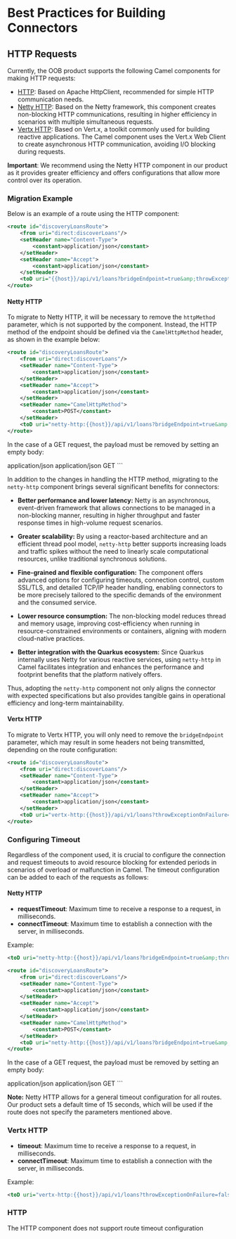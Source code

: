 # Best Practices for Building Connectors

## HTTP Requests

Currently, the OOB product supports the following Camel components for making HTTP requests:

- [HTTP](https://camel.apache.org/components/3.21.x/http-component.html): Based on Apache HttpClient, recommended for simple HTTP communication needs.
- [Netty HTTP](https://camel.apache.org/components/3.21.x/netty-http-component.html): Based on the Netty framework, this component creates non-blocking HTTP communications, resulting in higher efficiency in scenarios with multiple simultaneous requests.
- [Vertx HTTP](https://camel.apache.org/components/3.21.x/vertx-http-component.html): Based on Vert.x, a toolkit commonly used for building reactive applications. The Camel component uses the Vert.x Web Client to create asynchronous HTTP communication, avoiding I/O blocking during requests.

**Important**: We recommend using the Netty HTTP component in our product as it provides greater efficiency and offers configurations that allow more control over its operation.

### Migration Example

Below is an example of a route using the HTTP component:

```xml
<route id="discoveryLoansRoute">
    <from uri="direct:discoverLoans"/>
    <setHeader name="Content-Type">
        <constant>application/json</constant>
    </setHeader>
    <setHeader name="Accept">
        <constant>application/json</constant>
    </setHeader>
    <toD uri="{{host}}/api/v1/loans?bridgeEndpoint=true&amp;throwExceptionOnFailure=false&amp;httpMethod=POST"/>
</route>
```
#### Netty HTTP

To migrate to Netty HTTP, it will be necessary to remove the `httpMethod` parameter, which is not supported by the component. Instead, the HTTP method of the endpoint should be defined via the `CamelHttpMethod` header, as shown in the example below:

```xml
<route id="discoveryLoansRoute">
    <from uri="direct:discoverLoans"/>
    <setHeader name="Content-Type">
        <constant>application/json</constant>
    </setHeader>
    <setHeader name="Accept">
        <constant>application/json</constant>
    </setHeader>
    <setHeader name="CamelHttpMethod">
        <constant>POST</constant>
    </setHeader>
    <toD uri="netty-http:{{host}}/api/v1/loans?bridgeEndpoint=true&amp;throwExceptionOnFailure=false&amp;encoding=UTF-8"/>
</route>
```

In the case of a GET request, the payload must be removed by setting an empty body:

<route id="discoveryAccountsRoute">
    <from uri="direct:discoverAccounts"/>
    <setHeader name="Content-Type">
        <constant>application/json</constant>
    </setHeader>
    <setHeader name="Accept">
        <constant>application/json</constant>
    </setHeader>
    <setHeader name="CamelHttpMethod">
        <constant>GET</constant>
    </setHeader>
    <setBody>
        <constant></constant>
    </setBody>
    <toD uri="netty-http:{{host}}/api/v1/accounts?bridgeEndpoint=true&amp;throwExceptionOnFailure=false&amp;encoding=UTF-8"/>
</route>
```

In addition to the changes in handling the HTTP method, migrating to the `netty-http` component brings several significant benefits for connectors:

- **Better performance and lower latency:** Netty is an asynchronous, event-driven framework that allows connections to be managed in a non-blocking manner, resulting in higher throughput and faster response times in high-volume request scenarios.

- **Greater scalability:** By using a reactor-based architecture and an efficient thread pool model, `netty-http` better supports increasing loads and traffic spikes without the need to linearly scale computational resources, unlike traditional synchronous solutions.

- **Fine-grained and flexible configuration:** The component offers advanced options for configuring timeouts, connection control, custom SSL/TLS, and detailed TCP/IP header handling, enabling connectors to be more precisely tailored to the specific demands of the environment and the consumed service.

- **Lower resource consumption:** The non-blocking model reduces thread and memory usage, improving cost-efficiency when running in resource-constrained environments or containers, aligning with modern cloud-native practices.

- **Better integration with the Quarkus ecosystem:** Since Quarkus internally uses Netty for various reactive services, using `netty-http` in Camel facilitates integration and enhances the performance and footprint benefits that the platform natively offers.

Thus, adopting the `netty-http` component not only aligns the connector with expected specifications but also provides tangible gains in operational efficiency and long-term maintainability.


#### Vertx HTTP

To migrate to Vertx HTTP, you will only need to remove the `bridgeEndpoint` parameter, which may result in some headers not being transmitted, depending on the route configuration:

```xml
<route id="discoveryLoansRoute">
    <from uri="direct:discoverLoans"/>
    <setHeader name="Content-Type">
        <constant>application/json</constant>
    </setHeader>
    <setHeader name="Accept">
        <constant>application/json</constant>
    </setHeader>
    <toD uri="vertx-http:{{host}}/api/v1/loans?throwExceptionOnFailure=false&amp;httpMethod=POST"/>
</route>
```
### Configuring Timeout

Regardless of the component used, it is crucial to configure the connection and request timeouts to avoid resource blocking for extended periods in scenarios of overload or malfunction in Camel. The timeout configuration can be added to each of the requests as follows:

#### Netty HTTP

- **requestTimeout**: Maximum time to receive a response to a request, in milliseconds.
- **connectTimeout**: Maximum time to establish a connection with the server, in milliseconds.

Example:
```xml
<toD uri="netty-http:{{host}}/api/v1/loans?bridgeEndpoint=true&amp;throwExceptionOnFailure=false&amp;encoding=UTF-8&amp;connectTimeout=1500&amp;requestTimeout=15000"/>
```

```xml
<route id="discoveryLoansRoute">
    <from uri="direct:discoverLoans"/>
    <setHeader name="Content-Type">
        <constant>application/json</constant>
    </setHeader>
    <setHeader name="Accept">
        <constant>application/json</constant>
    </setHeader>
    <setHeader name="CamelHttpMethod">
        <constant>POST</constant>
    </setHeader>
    <toD uri="netty-http:{{host}}/api/v1/loans?bridgeEndpoint=true&amp;throwExceptionOnFailure=false&amp;encoding=UTF-8&amp;connectTimeout=1500&amp;requestTimeout=15000"/>
</route>
```

In the case of a GET request, the payload must be removed by setting an empty body:

<route id="discoveryAccountsRoute">
    <from uri="direct:discoverAccounts"/>
    <setHeader name="Content-Type">
        <constant>application/json</constant>
    </setHeader>
    <setHeader name="Accept">
        <constant>application/json</constant>
    </setHeader>
    <setHeader name="CamelHttpMethod">
        <constant>GET</constant>
    </setHeader>
    <setBody>
        <constant></constant>
    </setBody>
    <toD uri="netty-http:{{host}}/api/v1/accounts?bridgeEndpoint=true&amp;throwExceptionOnFailure=false&amp;encoding=UTF-8&amp;connectTimeout=1500&amp;requestTimeout=15000"/>
</route>
```

**Note:** Netty HTTP allows for a general timeout configuration for all routes. Our product sets a default time of 15 seconds, which will be used if the route does not specify the parameters mentioned above.

### Vertx HTTP

- **timeout**: Maximum time to receive a response to a request, in milliseconds.
- **connectTimeout**: Maximum time to establish a connection with the server, in milliseconds.

Example:

```xml
<toD uri="vertx-http:{{host}}/api/v1/loans?throwExceptionOnFailure=false&amp;httpMethod=POST&amp;timeout=10000&amp;connectTimeout=10000"/>
```

### HTTP

The HTTP component does not support route timeout configuration
